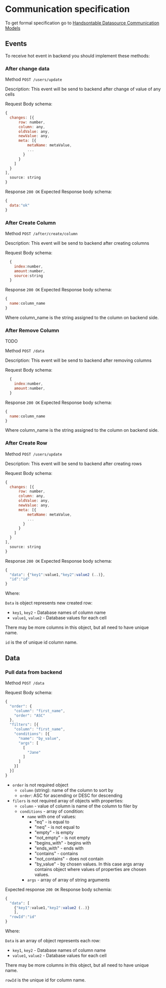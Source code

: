 # Communication specification

To get formal specification go to [Handsontable Datasource Communication Models](communication.md)

## Events

To receive hot event in backend you should implement these methods: 

### After change data

Method `POST /users/update`

Description: This event will be send to backend after change of value of any cells

Request Body schema:

```javascript
{
  changes: [{
      row: number,
      column: any,
      oldValue: any,
      newValue: any,
      meta: [{
          metaName: metaValue,
          ...
        }
      }
    ]
  }
],
  source: string
}
```
Response `200 OK`
Expected Response body schema:
```javascript
{
  data:"ok"
}
```

### After Create Column

Method `POST /after/create/column`

Description: This event will be send to backend after creating columns

Request Body schema:

```javascript
  {
    index:number,
    amount:number,
    source:string
  }
  ```

Response `200 OK`
Expected Response body schema:
```javascript
{
  name:column_name
}
```
Where column_name is the string assigned to the column on backend side.

### After Remove Column

TODO

Method `POST /data`

Description: This event will be send to backend after removing columns

Request Body schema:

```javascript
  {
    index:number,
    amount:number,
  }
  ```

Response `200 OK`
Expected Response body schema:
```javascript
{
  name:column_name
}
```
Where column_name is the string assigned to the column on backend side.

### After Create Row

Method `POST /users/update`

Description: This event will be send to backend after creating rows

Request Body schema:

```javascript
{
  changes: [{
      row: number,
      column: any,
      oldValue: any,
      newValue: any,
      meta: [{
          metaName: metaValue,
          ...
        }
      }
    ]
  }
],
  source: string
}
```

Response `200 OK`
Expected Response body schema:
```javascript
{
  "data": {"key1":value1,"key2":value2 (..)},
  "id":"id"
}
```
Where:

`Data` is object represents new created row:

- `key1`, `key2` - Database names of column name 
- `value1`, `value2` -  Database values for each cell

There may be more columns in this object, but all need to have unique name.

`id` is the of unique id column name.


## Data

### Pull data from backend 

Method `POST /data`

Request Body schema:

```javascript
{
  "order": {
    "column": "first_name",
    "order": "ASC"
  },
  "filters": [{
    "column": "first_name",
    "conditions": [{
      "name": "by_value",
      "args": [
        [
          "Jane"
        ]
      ]
    }]
  }]
}
```
- `order` is not required object
  - `column` (string): name of the column to sort by
  - `order`: ASC for ascending or DESC for descending 
- `filers` is not required array of objects with properties:
  - `column` - value of column is name of the column to filer by 
  - `conditions` - array of condition:
    - `name` with one of values:
      - "eq" - is equal to
      - "neq" - is not equal to
      - "empty" - is empty
      - "not_empty" - is not empty
      - "begins_with" - begins with
      - "ends_with" - ends with
      - "contains" - contains
      - "not_contains" - does not contain
      - "by_value" - by chosen values. In this case args array contains object where values of properties are chosen values. 
    - `args` - array of array of string arguments


Expected response `200 OK` 
Response body schemia:

```javascript
{
  "data": [
    {"key1":value1,"key2":value2 (..)}
    ],
  "rowId":"id"
}
```
Where:

`Data` is an array of object represents each row:

- `key1`, `key2` - Database names of column name 
- `value1`, `value2` -  Database values for each cell

There may be more columns in this object, but all need to have unique name.

`rowId` is the unique id for column name.

